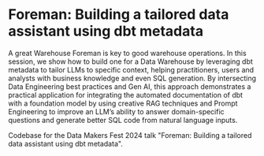 # Foreman: Building a tailored data assistant using dbt metadata

A great Warehouse Foreman is key to good warehouse operations. In this session, we show how to build one for a Data Warehouse by leveraging dbt metadata to tailor LLMs to specific context, helping practitioners, users and analysts with business knowledge and even SQL generation.
By intersecting Data Engineering best practices and Gen AI, this approach demonstrates a practical application for integrating the automated documentation of dbt with a foundation model by using creative RAG techniques and Prompt Engineering to improve an LLM’s ability to answer domain-specific questions and generate better SQL code from natural language inputs.

Codebase for the Data Makers Fest 2024 talk "Foreman: Building a tailored data assistant using dbt metadata".
